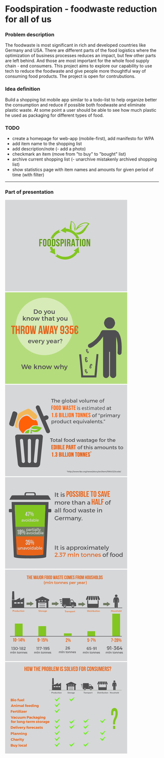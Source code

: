 # Foodspiration - foodwaste reduction for all of us

### Problem description

The foodwaste is most significant in rich and developed countries like Germany and USA. There are different parts of the food logistics where the optimization of business processes reduces an impact, but few other parts are left behind. And those are most important for the whole food supply chain - end consumers. This project aims to explore our capability to use tech to reduce the foodwaste and give people more thoughtful way of consuming food products. The project is open for contrubutions.

### Idea definition

Build a shopping list mobile app similar to a todo-list to help organize better the consumption and reduce if possible both foodwaste and eliminate plastic waste. At some point a user should be able to see how much plastic he used as packaging for different types of food.

### TODO

 - create a homepage for web-app (mobile-first), add manifesto for WPA
 - add item name to the shopping list
 - add description/note
 (- add a photo)
 - checkmark an item (move from "to buy" to "bought" list)
 - archive current shopping list
 (- unarchive mistakenly archived shopping list)
 - show statistics page with item names and amounts for given period of time (with filter)

----

### Part of presentation

![Screenshot](docs/01.min.png)
![Screenshot](docs/02.min.png)
![Screenshot](docs/03.min.png)
![Screenshot](docs/04.min.png)
![Screenshot](docs/06.min.png)
![Screenshot](docs/07.min.png)
